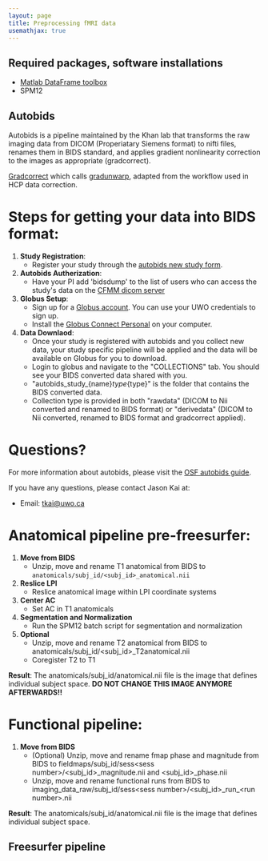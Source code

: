 ```yaml
---
layout: page
title: Preprocessing fMRI data
usemathjax: true
---
```


## Required packages, software installations

* [Matlab DataFrame toolbox](https://github.com/DiedrichsenLab/dataframe)
* SPM12


## Autobids
Autobids is a pipeline maintained by the Khan lab that transforms the raw imaging data from DICOM (Properiatary Siemens format) to nifti files, renames them in BIDS standard, and applies gradient nonlinearity correction to the images as appropriate (gradcorrect).

[Gradcorrect](https://github.com/khanlab/gradcorrect) which calls [gradunwarp](https://github.com/kaitj/gradunwarp), adapted from the workflow used in HCP data correction. 

# Steps for getting your data into BIDS format:

1. **Study Registration**: 
    - Register your study through the [autobids new study form](https://autobids-uwo.ca/new).
2. **Autobids Autherization**: 
    - Have your PI add 'bidsdump' to the list of users who can access the study's data on the [CFMM dicom server](https://dicom.cfmm.uwo.ca/)
3. **Globus Setup**: 
    - Sign up for a [Globus account](http://app.globus.org/). You can use your UWO credentials to sign up.
    - Install the [Globus Connect Personal](https://www.globus.org/globus-connect-personal) on your computer.
4. **Data Downlaod**: 
    - Once your study is registered with autobids and you collect new data, your study specific pipeline will be applied and the data will be available on Globus for you to download.
    - Login to globus and navigate to the "COLLECTIONS" tab. You should see your BIDS converted data shared with you.
    - "autobids_study_{name}_type_{type}" is the folder that contains the BIDS converted data.
    - Collection type is provided in both "rawdata" (DICOM to Nii converted and renamed to BIDS format) or "derivedata" (DICOM to Nii converted, renamed to BIDS format and gradcorrect applied).

# Questions?
For more information about autobids, please visit the [OSF autobids guide](https://osf.io/k89fh/wiki/autobids/).

If you have any questions, please contact Jason Kai at:
- Email: tkai@uwo.ca

# Anatomical pipeline pre-freesurfer: 

1. **Move from BIDS**
    - Unzip, move and rename T1 anatomical from BIDS to <code>anatomicals/subj_id/&lt;subj_id&gt;_anatomical.nii</code>
2. **Reslice LPI**
    - Reslice anatomical image within LPI coordinate systems
3. **Center AC**
    - Set AC in T1 anatomicals
4. **Segmentation and Normalization** 
    - Run the SPM12 batch script for segmentation and normalization
5. **Optional**
    - Unzip, move and rename T2 anatomical from BIDS to anatomicals/subj_id/&lt;subj_id&gt;_T2anatomical.nii
    - Coregister T2 to T1

**Result**: The anatomicals/subj_id/anatomical.nii file is the image that defines individual subject space. 
**DO NOT CHANGE THIS IMAGE ANYMORE AFTERWARDS!!**

# Functional pipeline:
1. **Move from BIDS**
    - (Optional) Unzip, move and rename fmap phase and magnitude from BIDS to fieldmaps/subj_id/sess&lt;sess number&gt;/&lt;subj_id&gt;_magnitude.nii and &lt;subj_id&gt;_phase.nii
    - Unzip, move and rename functional runs from BIDS to imaging_data_raw/subj_id/sess&lt;sess number&gt;/&lt;subj_id&gt;\_run\_&lt;run number&gt;.nii


**Result**: The anatomicals/subj_id/anatomical.nii file is the image that defines individual subject space. 


## Freesurfer pipeline 
